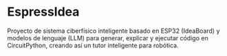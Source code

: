 # EspressIdea
Proyecto de sistema ciberfísico inteligente basado en ESP32 (IdeaBoard) y modelos de lenguaje (LLM)  para generar, explicar y ejecutar código en CircuitPython, creando así un tutor inteligente para robótica.
